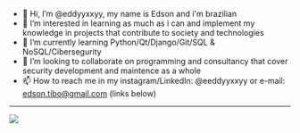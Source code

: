 - 👋 Hi, I’m @eddyyxxyy, my name is Edson and i'm brazilian
- 👀 I’m interested in learning as much as i can and implement my knowledge in projects that contribute to society and technologies
- 🌱 I’m currently learning Python/Qt/Django/Git/SQL & NoSQL/Cibersegurity
- 💞️ I’m looking to collaborate on programming and consultancy that cover security development and maintence as a whole
- 📫 How to reach me in my instagram/LinkedIn: @eeddyyxxyy or e-mail: edson.tibo@gmail.com (links below)

---

![](https://www.linkedin.com/in/eeddyyxxyy/)
